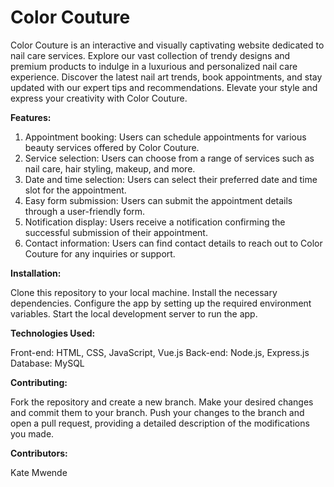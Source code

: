 # Color Couture

Color Couture is an interactive and visually captivating website dedicated to nail care services. Explore our vast collection of trendy designs and premium products to indulge in a luxurious and personalized nail care experience. Discover the latest nail art trends, book appointments, and stay updated with our expert tips and recommendations. Elevate your style and express your creativity with Color Couture.

**Features:**

1. Appointment booking: Users can schedule appointments for various beauty services offered by Color Couture.
2. Service selection: Users can choose from a range of services such as nail care, hair styling, makeup, and more.
3. Date and time selection: Users can select their preferred date and time slot for the appointment.
4. Easy form submission: Users can submit the appointment details through a user-friendly form.
5. Notification display: Users receive a notification confirming the successful submission of their appointment.
6. Contact information: Users can find contact details to reach out to Color Couture for any inquiries or support.

**Installation:**

Clone this repository to your local machine.
Install the necessary dependencies.
Configure the app by setting up the required environment variables.
Start the local development server to run the app.

**Technologies Used:**

Front-end: HTML, CSS, JavaScript, Vue.js
Back-end: Node.js, Express.js
Database: MySQL

**Contributing:**

Fork the repository and create a new branch.
Make your desired changes and commit them to your branch.
Push your changes to the branch and open a pull request, providing a detailed description of the modifications you made.

**Contributors:**

Kate Mwende

